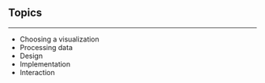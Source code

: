 ## Topics

***

 * Choosing a visualization
 * Processing data
 * Design
 * Implementation 
 * Interaction
